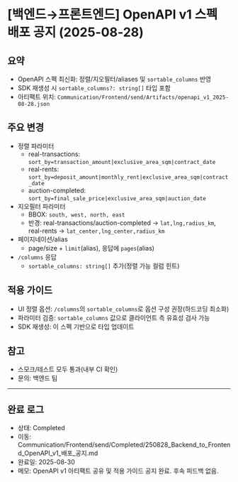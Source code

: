 # [백엔드→프론트엔드] OpenAPI v1 스펙 배포 공지 (2025-08-28)

## 요약

- OpenAPI 스펙 최신화: 정렬/지오필터/aliases 및 `sortable_columns` 반영
- SDK 재생성 시 `sortable_columns?: string[]` 타입 포함
- 아티팩트 위치: `Communication/Frontend/send/Artifacts/openapi_v1_2025-08-28.json`

## 주요 변경

- 정렬 파라미터
  - real-transactions: `sort_by=transaction_amount|exclusive_area_sqm|contract_date`
  - real-rents: `sort_by=deposit_amount|monthly_rent|exclusive_area_sqm|contract_date`
  - auction-completed: `sort_by=final_sale_price|exclusive_area_sqm|auction_date`
- 지오필터 파라미터
  - BBOX: `south, west, north, east`
  - 반경: real-transactions/auction-completed → `lat,lng,radius_km`, real-rents → `lat_center,lng_center,radius_km`
- 페이지네이션/alias
  - page/size + `limit`(alias), 응답에 `pages`(alias)
- `/columns` 응답
  - `sortable_columns: string[]` 추가(정렬 가능 컬럼 힌트)

## 적용 가이드

- UI 정렬 옵션: `/columns`의 `sortable_columns`로 옵션 구성 권장(하드코딩 최소화)
- 파라미터 검증: `sortable_columns` 값으로 클라이언트 측 유효성 검사 가능
- SDK 재생성: 이 스펙 기반으로 타입 업데이트

## 참고

- 스모크/테스트 모두 통과(내부 CI 확인)
- 문의: 백엔드 팀

---

## 완료 로그

- 상태: Completed
- 이동: Communication/Frontend/send/Completed/250828_Backend_to_Frontend_OpenAPI_v1_배포_공지.md
- 완료일: 2025-08-30
- 메모: OpenAPI v1 아티팩트 공유 및 적용 가이드 공지 완료. 후속 피드백 없음.
